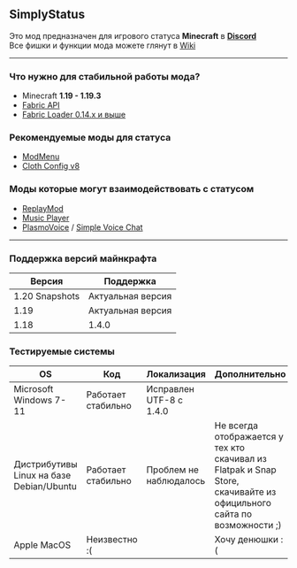 ## SimplyStatus
Это мод предназначен для игрового статуса **Minecraft** в **[Discord](https://discord.com/company)** <br>
Все фишки и функции мода можете глянут в [Wiki](https://github.com/not-simply-kel/SimplyStatus-fabric/wiki)

<hr>

### Что нужно для стабильной работы мода?
* Minecraft **1.19 - 1.19.3**
* [Fabric API](https://www.curseforge.com/minecraft/mc-mods/fabric-api)
* [Fabric Loader 0.14.x и выше](https://fabricmc.net/use)

### Рекомендуемые моды для статуса
* [ModMenu](https://modrinth.com/mod/modmenu)
* [Cloth Config v8](https://modrinth.com/mod/cloth-config)

### Моды которые могут взаимодействовать с статусом
* [ReplayMod](https://www.replaymod.com/)
* [Music Player](https://u-team.info/mods/musicplayer/)
* [PlasmoVoice](https://modrinth.com/mod/plasmo-voice) / [Simple Voice Chat](https://modrinth.com/mod/simple-voice-chat)

<hr>

### Поддержка версий майнкрафта
Версия | Поддержка
--- | ---
1.20 Snapshots | Актуальная версия
1.19 | Актуальная версия
1.18 | 1.4.0

### Тестируемые системы
OS | Код | Локализация | Дополнительно
--- | --- | --- | ---
Microsoft Windows 7-11 | Работает стабильно | Исправлен UTF-8 с 1.4.0 | 
Дистрибутивы Linux на базе Debian/Ubuntu | Работает стабильно | Проблем не наблюдалось | Не всегда отображается у тех кто скачивал из Flatpak и Snap Store, скачивайте из официльного сайта по возможности ;)
Apple MacOS | Неизвестно :( |  | Хочу денюшки :(
